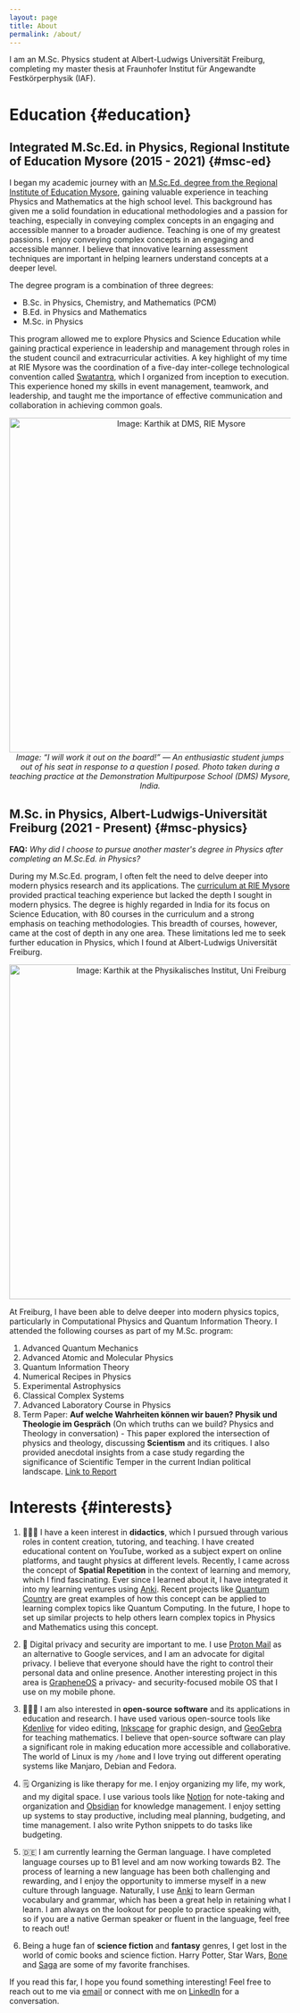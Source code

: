 ```yaml
---
layout: page
title: About
permalink: /about/
---
```


I am an M.Sc. Physics student at Albert-Ludwigs Universität Freiburg, completing my master thesis at Fraunhofer Institut für Angewandte Festkörperphysik (IAF). 
​
# Education {#education}

## Integrated M.Sc.Ed. in Physics, Regional Institute of Education Mysore (2015 - 2021) {#msc-ed}

I began my academic journey with an [M.Sc.Ed. degree from the Regional Institute of Education Mysore](https://drive.proton.me/urls/GM5V9RQQ3G#ENDsGft5Pnja), gaining valuable experience in teaching Physics and Mathematics at the high school level. This background has given me a solid foundation in educational methodologies and a passion for teaching, especially in conveying complex concepts in an engaging and accessible manner to a broader audience. Teaching is one of my greatest passions. I enjoy conveying complex concepts in an engaging and accessible manner. I believe that innovative learning assessment techniques are important in helping learners understand concepts at a deeper level.

The degree program is a combination of three degrees:
- B.Sc. in Physics, Chemistry, and Mathematics (PCM)
- B.Ed. in Physics and Mathematics
- M.Sc. in Physics

This program allowed me to explore Physics and Science Education while gaining practical experience in leadership and management through roles in the student council and extracurricular activities. A key highlight of my time at RIE Mysore was the coordination of a five-day inter-college technological convention called [Swatantra](/teach.md/#swatantra), which I organized from inception to execution. This experience honed my skills in event management, teamwork, and leadership, and taught me the importance of effective communication and collaboration in achieving common goals.

<p align="center">
    <img src="{{ site.baseurl }}/assets/images/DMS.png" alt="Image: Karthik at DMS, RIE Mysore" style="width:600px;">
    <br><em>Image: “I will work it out on the board!” — An enthusiastic student jumps out of his seat in response to a question I posed. Photo taken during a teaching practice at the Demonstration Multipurpose School (DMS) Mysore, India. </em>
</p>

## M.Sc. in Physics, Albert-Ludwigs-Universität Freiburg (2021 - Present) {#msc-physics}

**FAQ:** *Why did I choose to pursue another master's degree in Physics after completing an M.Sc.Ed. in Physics?*

During my M.Sc.Ed. program, I often felt the need to delve deeper into modern physics research and its applications. The [curriculum at RIE Mysore](https://drive.proton.me/urls/GM5V9RQQ3G#ENDsGft5Pnja) provided practical teaching experience but lacked the depth I sought in modern physics. The degree is highly regarded in India for its focus on Science Education, with 80 courses in the curriculum and a strong emphasis on teaching methodologies. This breadth of courses, however, came at the cost of depth in any one area. These limitations led me to seek further education in Physics, which I found at Albert-Ludwigs Universität Freiburg.

<p align="center">
    <img src="{{ site.baseurl }}/assets/images/kj-uni-freiburg.jpg" alt="Image: Karthik at the Physikalisches Institut, Uni Freiburg" style="width:600px;">
</p>

At Freiburg, I have been able to delve deeper into modern physics topics, particularly in Computational Physics and Quantum Information Theory. I attended the following courses as part of my M.Sc. program:
1. Advanced Quantum Mechanics
2. Advanced Atomic and Molecular Physics
3. Quantum Information Theory
4. Numerical Recipes in Physics
5. Experimental Astrophysics
6. Classical Complex Systems
7. Advanced Laboratory Course in Physics
8. Term Paper: **Auf welche Wahrheiten können wir bauen? Physik und Theologie im Gespräch** (On which truths can we build? Physics and Theology in conversation) - This paper explored the intersection of physics and theology, discussing **Scientism** and its critiques. I also provided anecdotal insights from a case study regarding the significance of Scientific Temper in the current Indian political landscape. [Link to Report](https://drive.proton.me/urls/QB5ZFJMG7C#JIfxmKfZuEfd)

# Interests {#interests}

1. 👨🏾‍🏫 I have a keen interest in **didactics**, which I pursued through various roles in content creation, tutoring, and teaching. I have created educational content on YouTube, worked as a subject expert on online platforms, and taught physics at different levels. Recently, I came across the concept of **Spatial Repetition** in the context of learning and memory, which I find fascinating. Ever since I learned about it, I have integrated it into my learning ventures using [Anki](https://apps.ankiweb.net/). Recent projects like [Quantum Country](https://quantum.country/) are great examples of how this concept can be applied to learning complex topics like Quantum Computing. In the future, I hope to set up similar projects to help others learn complex topics in Physics and Mathematics using this concept.

2. 🔐 Digital privacy and security are important to me. I use [Proton Mail](https://proton.me/) as an alternative to Google services, and I am an advocate for digital privacy. I believe that everyone should have the right to control their personal data and online presence. Another interesting project in this area is [GrapheneOS](https://grapheneos.org/) a privacy- and security-focused mobile OS that I use on my mobile phone.

3. 👨🏾‍💻 I am also interested in **open-source software** and its applications in education and research. I have used various open-source tools like [Kdenlive](https://kdenlive.org/) for video editing, [Inkscape](https://inkscape.org/) for graphic design, and [GeoGebra](https://www.geogebra.org/) for teaching mathematics. I believe that open-source software can play a significant role in making education more accessible and collaborative. The world of Linux is my `/home` and I love trying out different operating systems like Manjaro, Debian and Fedora.

4. 🗒️ Organizing is like therapy for me. I enjoy organizing my life, my work, and my digital space. I use various tools like [Notion](https://www.notion.so/) for note-taking and organization and [Obsidian](https://obsidian.md/) for knowledge management. I enjoy setting up systems to stay productive, including meal planning, budgeting, and time management. I also write Python snippets to do tasks like budgeting. 

5. 🇩🇪 I am currently learning the German language. I have completed language courses up to B1 level and am now working towards B2. The process of learning a new language has been both challenging and rewarding, and I enjoy the opportunity to immerse myself in a new culture through language. Naturally, I use [Anki](https://apps.ankiweb.net/) to learn German vocabulary and grammar, which has been a great help in retaining what I learn. I am always on the lookout for people to practice speaking with, so if you are a native German speaker or fluent in the language, feel free to reach out!

6. Being a huge fan of **science fiction** and **fantasy** genres, I get lost in the world of comic books and science fiction. Harry Potter, Star Wars, [Bone](https://en.wikipedia.org/wiki/Bone_(comics)) and [Saga](https://en.wikipedia.org/wiki/Saga_(comics)) are some of my favorite franchises. 

If you read this far, I hope you found something interesting! Feel free to reach out to me via [email](mailto:hi@karthikjayd.com) or connect with me on [LinkedIn](https://www.linkedin.com/in/karthikjayd/) for a conversation.
